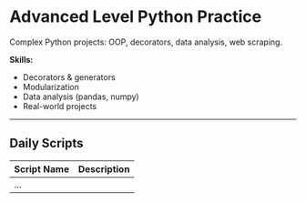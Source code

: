 # Advanced Level Python Practice

Complex Python projects: OOP, decorators, data analysis, web scraping.

**Skills:**
- Decorators & generators
- Modularization
- Data analysis (pandas, numpy)
- Real-world projects

---

## Daily Scripts

| Script Name   | Description                      |
|---------------|----------------------------------|
| ...           |                                  |
